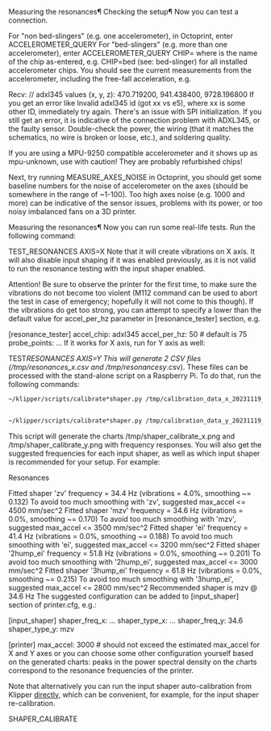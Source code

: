 Measuring the resonances¶
Checking the setup¶
Now you can test a connection.

For "non bed-slingers" (e.g. one accelerometer), in Octoprint, enter ACCELEROMETER_QUERY
For "bed-slingers" (e.g. more than one accelerometer), enter ACCELEROMETER_QUERY CHIP=<chip> where <chip> is the name of the chip as-entered, e.g. CHIP=bed (see: bed-slinger) for all installed accelerometer chips.
You should see the current measurements from the accelerometer, including the free-fall acceleration, e.g.

Recv: // adxl345 values (x, y, z): 470.719200, 941.438400, 9728.196800
If you get an error like Invalid adxl345 id (got xx vs e5), where xx is some other ID, immediately try again. There's an issue with SPI initialization. If you still get an error, it is indicative of the connection problem with ADXL345, or the faulty sensor. Double-check the power, the wiring (that it matches the schematics, no wire is broken or loose, etc.), and soldering quality.

If you are using a MPU-9250 compatible accelerometer and it shows up as mpu-unknown, use with caution! They are probably refurbished chips!

Next, try running MEASURE_AXES_NOISE in Octoprint, you should get some baseline numbers for the noise of accelerometer on the axes (should be somewhere in the range of ~1-100). Too high axes noise (e.g. 1000 and more) can be indicative of the sensor issues, problems with its power, or too noisy imbalanced fans on a 3D printer.

Measuring the resonances¶
Now you can run some real-life tests. Run the following command:

TEST_RESONANCES AXIS=X
Note that it will create vibrations on X axis. It will also disable input shaping if it was enabled previously, as it is not valid to run the resonance testing with the input shaper enabled.

Attention! Be sure to observe the printer for the first time, to make sure the vibrations do not become too violent (M112 command can be used to abort the test in case of emergency; hopefully it will not come to this though). If the vibrations do get too strong, you can attempt to specify a lower than the default value for accel_per_hz parameter in [resonance_tester] section, e.g.

[resonance_tester]
accel_chip: adxl345
accel_per_hz: 50 # default is 75
probe_points: ...
If it works for X axis, run for Y axis as well:

TEST*RESONANCES AXIS=Y
This will generate 2 CSV files (/tmp/resonances_x*_.csv and /tmp/resonances*y*_.csv). These files can be processed with the stand-alone script on a Raspberry Pi. To do that, run the following commands:

```bash
~/klipper/scripts/calibrate*shaper.py /tmp/calibration_data_x_20231119_154320.csv -o /tmp/shaper_calibrate_x.png


~/klipper/scripts/calibrate*shaper.py /tmp/calibration_data_y_20231119_154320.csv -o /tmp/shaper_calibrate_y.png
```

This script will generate the charts /tmp/shaper_calibrate_x.png and /tmp/shaper_calibrate_y.png with frequency responses. You will also get the suggested frequencies for each input shaper, as well as which input shaper is recommended for your setup. For example:

Resonances

Fitted shaper 'zv' frequency = 34.4 Hz (vibrations = 4.0%, smoothing ~= 0.132)
To avoid too much smoothing with 'zv', suggested max_accel <= 4500 mm/sec^2
Fitted shaper 'mzv' frequency = 34.6 Hz (vibrations = 0.0%, smoothing ~= 0.170)
To avoid too much smoothing with 'mzv', suggested max_accel <= 3500 mm/sec^2
Fitted shaper 'ei' frequency = 41.4 Hz (vibrations = 0.0%, smoothing ~= 0.188)
To avoid too much smoothing with 'ei', suggested max_accel <= 3200 mm/sec^2
Fitted shaper '2hump_ei' frequency = 51.8 Hz (vibrations = 0.0%, smoothing ~= 0.201)
To avoid too much smoothing with '2hump_ei', suggested max_accel <= 3000 mm/sec^2
Fitted shaper '3hump_ei' frequency = 61.8 Hz (vibrations = 0.0%, smoothing ~= 0.215)
To avoid too much smoothing with '3hump_ei', suggested max_accel <= 2800 mm/sec^2
Recommended shaper is mzv @ 34.6 Hz
The suggested configuration can be added to [input_shaper] section of printer.cfg, e.g.:

[input_shaper]
shaper_freq_x: ...
shaper_type_x: ...
shaper_freq_y: 34.6
shaper_type_y: mzv

[printer]
max_accel: 3000 # should not exceed the estimated max_accel for X and Y axes
or you can choose some other configuration yourself based on the generated charts: peaks in the power spectral density on the charts correspond to the resonance frequencies of the printer.

Note that alternatively you can run the input shaper auto-calibration from Klipper [directly](https://www.klipper3d.org/Measuring_Resonances.html#input-shaper-auto-calibration), which can be convenient, for example, for the input shaper re-calibration.

SHAPER_CALIBRATE
